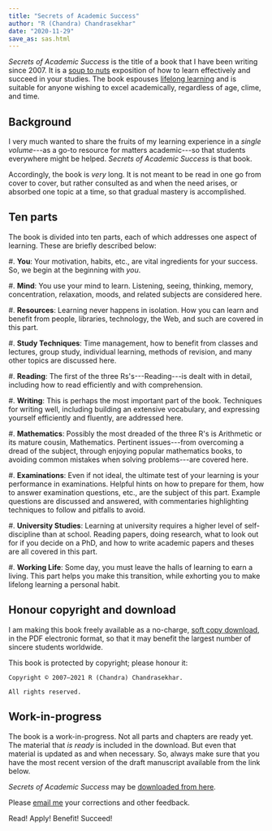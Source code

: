 ```yaml
---
title: "Secrets of Academic Success"
author: "R (Chandra) Chandrasekhar"
date: "2020-11-29"
save_as: sas.html
---
```


_Secrets of Academic Success_ is the title of a book that I have been writing since 2007. It is a [soup to nuts](https://en.wikipedia.org/wiki/Soup_to_nuts) exposition of how to learn effectively and succeed in your studies. The book espouses [lifelong learning](https://en.wikipedia.org/wiki/Lifelong_learning) and is suitable for anyone wishing to excel academically, regardless of age, clime, and time.

## Background

I very much wanted to share the fruits of my learning experience in a _single volume_---as a go-to resource for matters academic---so that students everywhere might be helped. _Secrets of Academic Success_ is that book.

Accordingly, the book is _very_ long. It is not meant to be read in one go from cover to cover, but rather consulted as and when the need arises, or absorbed one topic at a time, so that gradual mastery is accomplished.

## Ten parts

The book is divided into ten parts, each of which addresses one aspect of learning. These are briefly described below:

#.  **You**: Your motivation, habits, etc., are vital ingredients for your success. So, we begin at the beginning with _you_.

#.  **Mind**: You use your mind to learn. Listening, seeing, thinking, memory, concentration, relaxation, moods, and related subjects are considered here.

#.  **Resources**: Learning never happens in isolation. How you can learn and benefit from people, libraries, technology, the Web, and such are covered in this part.

#.  **Study Techniques**: Time management, how to benefit from classes and lectures, group study, individual learning, methods of revision, and many other topics are discussed here.

#.  **Reading**: The first of the three Rs's---Reading---is dealt with in detail, including how to read efficiently and with comprehension.

#.  **Writing**: This is perhaps the most important part of the book. Techniques for writing well, including building an extensive vocabulary, and expressing yourself efficiently and fluently, are addressed here.

#.  **Mathematics**: Possibly the most dreaded of the three R's is Arithmetic or its mature cousin, Mathematics. Pertinent issues---from overcoming a dread of the subject, through enjoying popular mathematics books, to avoiding common mistakes when solving problems---are covered here.

#.  **Examinations**: Even if not ideal, the ultimate test of your learning is your performance in examinations. Helpful hints on how to prepare for them, how to answer examination questions, etc., are the subject of this part. Example questions are discussed and answered, with commentaries highlighting techniques to follow and pitfalls to avoid.

#.  **University Studies**: Learning at university requires a higher level of self-discipline than at school. Reading papers, doing research, what to look out for if you decide on a PhD, and how to write academic papers and theses are all covered in this part.

#.  **Working Life**: Some day, you must leave the halls of learning to earn a living. This part helps you make this transition, while exhorting you to make lifelong learning a personal habit.

## Honour copyright and download

I am making this book freely available as a no-charge, [soft copy download](sas-manuscript/SAS-partial.pdf), in the PDF electronic format, so that it may benefit the largest number of sincere students worldwide.

This book is protected by copyright; please honour it:

```
Copyright © 2007–2021 R (Chandra) Chandrasekhar.

All rights reserved.
```

<!--This book is released under the [Creative Commons Attribution-NonCommercial-NoDerivatives 4.0 International licence](https://creativecommons.org/licenses/by-nc-nd/4.0/), easily recognized by the following logo:

![CC-BY-NC-ND-logo]({static}images/by-nc-nd.svg){ width=50% }

For licence details, [see here](https://creativecommons.org/licenses/by-nc-nd/4.0/legalcode)-->

## Work-in-progress

The book is a work-in-progress. Not all parts and chapters are ready yet. The material that _is ready_ is included in the download. But even that material is updated as and when necessary. So, always make sure that you have the most recent version of the draft manuscript available from the link below.

_Secrets of Academic Success_ may be [downloaded from here](sas-manuscript/SAS-partial.pdf).

Please [email me](mailto:feedback.sasbook@gmailcom) your corrections and other feedback.

Read! Apply! Benefit! Succeed!
